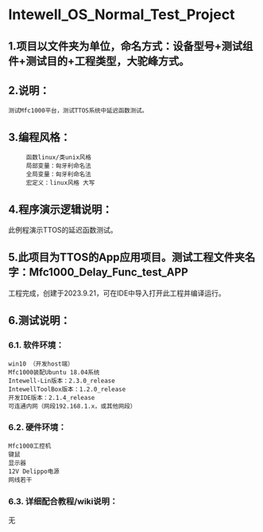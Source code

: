 # Intewell_OS_Normal_Test_Project


## 1.项目以文件夹为单位，命名方式：设备型号+测试组件+测试目的+工程类型，大驼峰方式。

## 2.说明：

    测试Mfc1000平台，测试TTOS系统中延迟函数测试。

## 3.编程风格：

         函数linux/类unix风格
         局部变量：匈牙利命名法
         全局变量：匈牙利命名法
         宏定义：linux风格 大写
		 

## 4.程序演示逻辑说明：

此例程演示TTOS的延迟函数测试。

## 5.此项目为TTOS的App应用项目。测试工程文件夹名字：Mfc1000_Delay_Func_test_APP

工程完成，创建于2023.9.21，可在IDE中导入打开此工程并编译运行。


## 6.测试说明：

### 6.1. 软件环境：

	win10 （开发host端）
	Mfc1000装配Ubuntu 18.04系统
	Intewell-Lin版本：2.3.0_release
	IntewellToolBox版本：1.2.0_release
	开发IDE版本：2.1.4_release
	可连通内网（网段192.168.1.x，或其他网段）

	
### 6.2. 硬件环境：

	Mfc1000工控机
	键鼠
	显示器
	12V Delippo电源
	网线若干

	
### 6.3. 详细配合教程/wiki说明：

无

